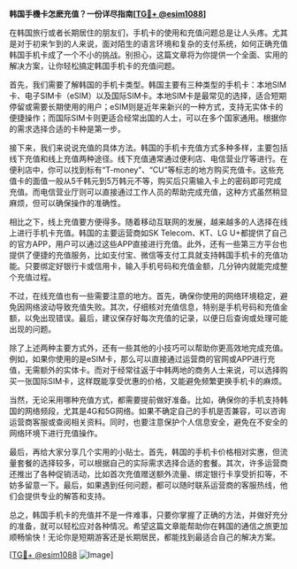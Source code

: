 **韩国手機卡怎麽充值？一份详尽指南[[TG💪+ @esim1088](https://t.me/s/esim1088)]**

在韩国旅行或者长期居住的朋友们，手机卡的使用和充值问题总是让人头疼。尤其是对于初来乍到的人来说，面对陌生的语言环境和复杂的支付系统，如何正确充值韩国手机卡成了一个不小的挑战。别担心，这篇文章将为你提供一个全面、实用的解决方案，让你轻松搞定韩国手机卡的充值问题。

首先，我们需要了解韩国的手机卡类型。韩国主要有三种类型的手机卡：本地SIM卡、电子SIM卡（eSIM）以及国际SIM卡。本地SIM卡是最常见的选择，适合短期停留或需要长期使用的用户；eSIM则是近年来新兴的一种方式，支持无实体卡的便捷操作；而国际SIM卡则更适合经常出国的人士，可以在多个国家通用。根据你的需求选择合适的卡种是第一步。

接下来，我们来说说充值的具体方法。韩国的手机卡充值方式多种多样，主要包括线下充值和线上充值两种途径。线下充值通常通过便利店、电信营业厅等进行。在便利店中，你可以找到标有“T-money”、“CU”等标志的地方购买充值卡。这些充值卡的面值一般从5千韩元到5万韩元不等，购买后只需输入卡上的密码即可完成充值。而电信营业厅则可以直接通过工作人员的帮助完成充值，这种方式虽然稍显麻烦，但可以确保操作的准确性。

相比之下，线上充值要方便得多。随着移动互联网的发展，越来越多的人选择在线上进行手机卡充值。韩国的主要运营商如SK Telecom、KT、LG U+都提供了自己的官方APP，用户可以通过这些APP直接进行充值。此外，还有一些第三方平台也提供了便捷的充值服务，比如支付宝、微信等支付工具就支持韩国手机卡的充值功能。只要绑定好银行卡或信用卡，输入手机号码和充值金额，几分钟内就能完成整个充值过程。

不过，在线充值也有一些需要注意的地方。首先，确保你使用的网络环境稳定，避免因网络波动导致充值失败。其次，仔细核对充值信息，特别是手机号码和充值金额，以免出现错误。最后，建议保存好每次充值的记录，以便日后查询或处理可能出现的问题。

除了上述两种主要方式外，还有一些其他的小技巧可以帮助你更高效地完成充值。例如，如果你使用的是eSIM卡，那么可以直接通过运营商的官网或APP进行充值，无需额外的实体卡。而对于经常往返于中韩两地的商务人士来说，可以选择购买一张国际SIM卡，这样既能享受优惠的价格，又能避免频繁更换手机卡的麻烦。

当然，无论采用哪种充值方式，都需要提前做好准备。比如，确保你的手机支持韩国的网络频段，尤其是4G和5G网络。如果不确定自己的手机是否兼容，可以咨询运营商客服或查阅相关资料。同时，也要注意保护个人信息安全，避免在不安全的网络环境下进行充值操作。

最后，再给大家分享几个实用的小贴士。首先，韩国的手机卡价格相对实惠，但流量套餐的选择较多，可以根据自己的实际需求选择合适的套餐。其次，许多运营商还推出了各种促销活动，比如首次充值赠送额外流量、绑定银行卡享受折扣等，不妨多留意一下。最后，如果遇到任何问题，都可以随时联系运营商的客服热线，他们会提供专业的解答和支持。

总之，韩国手机卡的充值并不是一件难事，只要你掌握了正确的方法，并做好充分的准备，就可以轻松应对各种情况。希望这篇文章能帮助你在韩国的通信之旅更加顺畅愉快！无论你是短期游客还是长期居民，都能找到最适合自己的解决方案。

[[TG💪+ @esim1088](https://t.me/s/esim1088) ![Image](https://i.postimg.cc/4NQfJmqS/Snipaste-2025-05-13-00-14-12.png)]